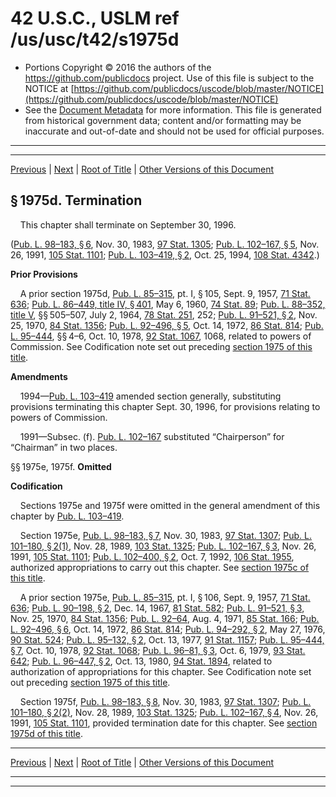 ---
---

# 42 U.S.C., USLM ref /us/usc/t42/s1975d

* Portions Copyright © 2016 the authors of the https://github.com/publicdocs project.
  Use of this file is subject to the NOTICE at [https://github.com/publicdocs/uscode/blob/master/NOTICE](https://github.com/publicdocs/uscode/blob/master/NOTICE)
* See the [Document Metadata](././../../../..//README.md) for more information.
  This file is generated from historical government data; content and/or formatting may be inaccurate and out-of-date and should not be used for official purposes.

----------
----------

[Previous](./../../../..//us/usc/t42/ch20A/m__us_usc_t42_s1975c.md) | [Next](./../../../..//us/usc/t42/ch21/m__us_usc_t42_ch21.md) | [Root of Title](./../../../../) | [Other Versions of this Document](https://publicdocs.github.io/go/links?ns=uslm&ref=%2Fus%2Fusc%2Ft42%2Fs1975d)

## § 1975d. Termination

    This chapter shall terminate on September 30, 1996.

([Pub. L. 98–183, § 6][/us/pl/98/183/s6], Nov. 30, 1983, [97 Stat. 1305][/us/stat/97/1305]; [Pub. L. 102–167, § 5][/us/pl/102/167/s5], Nov. 26, 1991, [105 Stat. 1101][/us/stat/105/1101]; [Pub. L. 103–419, § 2][/us/pl/103/419/s2], Oct. 25, 1994, [108 Stat. 4342][/us/stat/108/4342].)

 __Prior Provisions__ 

    A prior section 1975d, [Pub. L. 85–315][/us/pl/85/315], pt. I, § 105, Sept. 9, 1957, [71 Stat. 636][/us/stat/71/636]; [Pub. L. 86–449, title IV, § 401][/us/pl/86/449/s401], May 6, 1960, [74 Stat. 89][/us/stat/74/89]; [Pub. L. 88–352, title V][/us/pl/88/352], §§ 505–507, July 2, 1964, [78 Stat. 251][/us/stat/78/251], 252; [Pub. L. 91–521, § 2][/us/pl/91/521/s2], Nov. 25, 1970, [84 Stat. 1356][/us/stat/84/1356]; [Pub. L. 92–496, § 5][/us/pl/92/496/s5], Oct. 14, 1972, [86 Stat. 814][/us/stat/86/814]; [Pub. L. 95–444][/us/pl/95/444], §§ 4–6, Oct. 10, 1978, [92 Stat. 1067][/us/stat/92/1067], 1068, related to powers of Commission. See Codification note set out preceding [section 1975 of this title][/us/usc/t42/s1975].

 __Amendments__ 

    1994—[Pub. L. 103–419][/us/pl/103/419] amended section generally, substituting provisions terminating this chapter Sept. 30, 1996, for provisions relating to powers of Commission.

    1991—Subsec. (f). [Pub. L. 102–167][/us/pl/102/167] substituted “Chairperson” for “Chairman” in two places.

§§ 1975e, 1975f. __Omitted__ 

 __Codification__ 

    Sections 1975e and 1975f were omitted in the general amendment of this chapter by [Pub. L. 103–419][/us/pl/103/419].

    Section 1975e, [Pub. L. 98–183, § 7][/us/pl/98/183/s7], Nov. 30, 1983, [97 Stat. 1307][/us/stat/97/1307]; [Pub. L. 101–180, § 2(1)][/us/pl/101/180/s2/1], Nov. 28, 1989, [103 Stat. 1325][/us/stat/103/1325]; [Pub. L. 102–167, § 3][/us/pl/102/167/s3], Nov. 26, 1991, [105 Stat. 1101][/us/stat/105/1101]; [Pub. L. 102–400, § 2][/us/pl/102/400/s2], Oct. 7, 1992, [106 Stat. 1955][/us/stat/106/1955], authorized appropriations to carry out this chapter. See [section 1975c of this title][/us/usc/t42/s1975c].

    A prior section 1975e, [Pub. L. 85–315][/us/pl/85/315], pt. I, § 106, Sept. 9, 1957, [71 Stat. 636][/us/stat/71/636]; [Pub. L. 90–198, § 2][/us/pl/90/198/s2], Dec. 14, 1967, [81 Stat. 582][/us/stat/81/582]; [Pub. L. 91–521, § 3][/us/pl/91/521/s3], Nov. 25, 1970, [84 Stat. 1356][/us/stat/84/1356]; [Pub. L. 92–64][/us/pl/92/64], Aug. 4, 1971, [85 Stat. 166][/us/stat/85/166]; [Pub. L. 92–496, § 6][/us/pl/92/496/s6], Oct. 14, 1972, [86 Stat. 814][/us/stat/86/814]; [Pub. L. 94–292, § 2][/us/pl/94/292/s2], May 27, 1976, [90 Stat. 524][/us/stat/90/524]; [Pub. L. 95–132, § 2][/us/pl/95/132/s2], Oct. 13, 1977, [91 Stat. 1157][/us/stat/91/1157]; [Pub. L. 95–444, § 7][/us/pl/95/444/s7], Oct. 10, 1978, [92 Stat. 1068][/us/stat/92/1068]; [Pub. L. 96–81, § 3][/us/pl/96/81/s3], Oct. 6, 1979, [93 Stat. 642][/us/stat/93/642]; [Pub. L. 96–447, § 2][/us/pl/96/447/s2], Oct. 13, 1980, [94 Stat. 1894][/us/stat/94/1894], related to authorization of appropriations for this chapter. See Codification note set out preceding [section 1975 of this title][/us/usc/t42/s1975].

    Section 1975f, [Pub. L. 98–183, § 8][/us/pl/98/183/s8], Nov. 30, 1983, [97 Stat. 1307][/us/stat/97/1307]; [Pub. L. 101–180, § 2(2)][/us/pl/101/180/s2/2], Nov. 28, 1989, [103 Stat. 1325][/us/stat/103/1325]; [Pub. L. 102–167, § 4][/us/pl/102/167/s4], Nov. 26, 1991, [105 Stat. 1101][/us/stat/105/1101], provided termination date for this chapter. See [section 1975d of this title][/us/usc/t42/s1975d].

----------

[Previous](./../../../..//us/usc/t42/ch20A/m__us_usc_t42_s1975c.md) | [Next](./../../../..//us/usc/t42/ch21/m__us_usc_t42_ch21.md) | [Root of Title](./../../../../) | [Other Versions of this Document](https://publicdocs.github.io/go/links?ns=uslm&ref=%2Fus%2Fusc%2Ft42%2Fs1975d)

----------
----------

[/us/pl/98/183/s6]: https://publicdocs.github.io/go/links?ns=uslm&ref=%2Fus%2Fpl%2F98%2F183%2Fs6
[/us/stat/97/1305]: https://publicdocs.github.io/go/links?ns=uslm&ref=%2Fus%2Fstat%2F97%2F1305
[/us/pl/102/167/s5]: https://publicdocs.github.io/go/links?ns=uslm&ref=%2Fus%2Fpl%2F102%2F167%2Fs5
[/us/stat/105/1101]: https://publicdocs.github.io/go/links?ns=uslm&ref=%2Fus%2Fstat%2F105%2F1101
[/us/pl/103/419/s2]: https://publicdocs.github.io/go/links?ns=uslm&ref=%2Fus%2Fpl%2F103%2F419%2Fs2
[/us/stat/108/4342]: https://publicdocs.github.io/go/links?ns=uslm&ref=%2Fus%2Fstat%2F108%2F4342
[/us/pl/85/315]: https://publicdocs.github.io/go/links?ns=uslm&ref=%2Fus%2Fpl%2F85%2F315
[/us/stat/71/636]: https://publicdocs.github.io/go/links?ns=uslm&ref=%2Fus%2Fstat%2F71%2F636
[/us/pl/86/449/s401]: https://publicdocs.github.io/go/links?ns=uslm&ref=%2Fus%2Fpl%2F86%2F449%2Fs401
[/us/stat/74/89]: https://publicdocs.github.io/go/links?ns=uslm&ref=%2Fus%2Fstat%2F74%2F89
[/us/pl/88/352]: https://publicdocs.github.io/go/links?ns=uslm&ref=%2Fus%2Fpl%2F88%2F352
[/us/stat/78/251]: https://publicdocs.github.io/go/links?ns=uslm&ref=%2Fus%2Fstat%2F78%2F251
[/us/pl/91/521/s2]: https://publicdocs.github.io/go/links?ns=uslm&ref=%2Fus%2Fpl%2F91%2F521%2Fs2
[/us/stat/84/1356]: https://publicdocs.github.io/go/links?ns=uslm&ref=%2Fus%2Fstat%2F84%2F1356
[/us/pl/92/496/s5]: https://publicdocs.github.io/go/links?ns=uslm&ref=%2Fus%2Fpl%2F92%2F496%2Fs5
[/us/stat/86/814]: https://publicdocs.github.io/go/links?ns=uslm&ref=%2Fus%2Fstat%2F86%2F814
[/us/pl/95/444]: https://publicdocs.github.io/go/links?ns=uslm&ref=%2Fus%2Fpl%2F95%2F444
[/us/stat/92/1067]: https://publicdocs.github.io/go/links?ns=uslm&ref=%2Fus%2Fstat%2F92%2F1067
[/us/usc/t42/s1975]: https://publicdocs.github.io/go/links?ns=uslm&ref=%2Fus%2Fusc%2Ft42%2Fs1975
[/us/pl/103/419]: https://publicdocs.github.io/go/links?ns=uslm&ref=%2Fus%2Fpl%2F103%2F419
[/us/pl/102/167]: https://publicdocs.github.io/go/links?ns=uslm&ref=%2Fus%2Fpl%2F102%2F167
[/us/pl/103/419]: https://publicdocs.github.io/go/links?ns=uslm&ref=%2Fus%2Fpl%2F103%2F419
[/us/pl/98/183/s7]: https://publicdocs.github.io/go/links?ns=uslm&ref=%2Fus%2Fpl%2F98%2F183%2Fs7
[/us/stat/97/1307]: https://publicdocs.github.io/go/links?ns=uslm&ref=%2Fus%2Fstat%2F97%2F1307
[/us/pl/101/180/s2/1]: https://publicdocs.github.io/go/links?ns=uslm&ref=%2Fus%2Fpl%2F101%2F180%2Fs2%2F1
[/us/stat/103/1325]: https://publicdocs.github.io/go/links?ns=uslm&ref=%2Fus%2Fstat%2F103%2F1325
[/us/pl/102/167/s3]: https://publicdocs.github.io/go/links?ns=uslm&ref=%2Fus%2Fpl%2F102%2F167%2Fs3
[/us/stat/105/1101]: https://publicdocs.github.io/go/links?ns=uslm&ref=%2Fus%2Fstat%2F105%2F1101
[/us/pl/102/400/s2]: https://publicdocs.github.io/go/links?ns=uslm&ref=%2Fus%2Fpl%2F102%2F400%2Fs2
[/us/stat/106/1955]: https://publicdocs.github.io/go/links?ns=uslm&ref=%2Fus%2Fstat%2F106%2F1955
[/us/usc/t42/s1975c]: https://publicdocs.github.io/go/links?ns=uslm&ref=%2Fus%2Fusc%2Ft42%2Fs1975c
[/us/pl/85/315]: https://publicdocs.github.io/go/links?ns=uslm&ref=%2Fus%2Fpl%2F85%2F315
[/us/stat/71/636]: https://publicdocs.github.io/go/links?ns=uslm&ref=%2Fus%2Fstat%2F71%2F636
[/us/pl/90/198/s2]: https://publicdocs.github.io/go/links?ns=uslm&ref=%2Fus%2Fpl%2F90%2F198%2Fs2
[/us/stat/81/582]: https://publicdocs.github.io/go/links?ns=uslm&ref=%2Fus%2Fstat%2F81%2F582
[/us/pl/91/521/s3]: https://publicdocs.github.io/go/links?ns=uslm&ref=%2Fus%2Fpl%2F91%2F521%2Fs3
[/us/stat/84/1356]: https://publicdocs.github.io/go/links?ns=uslm&ref=%2Fus%2Fstat%2F84%2F1356
[/us/pl/92/64]: https://publicdocs.github.io/go/links?ns=uslm&ref=%2Fus%2Fpl%2F92%2F64
[/us/stat/85/166]: https://publicdocs.github.io/go/links?ns=uslm&ref=%2Fus%2Fstat%2F85%2F166
[/us/pl/92/496/s6]: https://publicdocs.github.io/go/links?ns=uslm&ref=%2Fus%2Fpl%2F92%2F496%2Fs6
[/us/stat/86/814]: https://publicdocs.github.io/go/links?ns=uslm&ref=%2Fus%2Fstat%2F86%2F814
[/us/pl/94/292/s2]: https://publicdocs.github.io/go/links?ns=uslm&ref=%2Fus%2Fpl%2F94%2F292%2Fs2
[/us/stat/90/524]: https://publicdocs.github.io/go/links?ns=uslm&ref=%2Fus%2Fstat%2F90%2F524
[/us/pl/95/132/s2]: https://publicdocs.github.io/go/links?ns=uslm&ref=%2Fus%2Fpl%2F95%2F132%2Fs2
[/us/stat/91/1157]: https://publicdocs.github.io/go/links?ns=uslm&ref=%2Fus%2Fstat%2F91%2F1157
[/us/pl/95/444/s7]: https://publicdocs.github.io/go/links?ns=uslm&ref=%2Fus%2Fpl%2F95%2F444%2Fs7
[/us/stat/92/1068]: https://publicdocs.github.io/go/links?ns=uslm&ref=%2Fus%2Fstat%2F92%2F1068
[/us/pl/96/81/s3]: https://publicdocs.github.io/go/links?ns=uslm&ref=%2Fus%2Fpl%2F96%2F81%2Fs3
[/us/stat/93/642]: https://publicdocs.github.io/go/links?ns=uslm&ref=%2Fus%2Fstat%2F93%2F642
[/us/pl/96/447/s2]: https://publicdocs.github.io/go/links?ns=uslm&ref=%2Fus%2Fpl%2F96%2F447%2Fs2
[/us/stat/94/1894]: https://publicdocs.github.io/go/links?ns=uslm&ref=%2Fus%2Fstat%2F94%2F1894
[/us/usc/t42/s1975]: https://publicdocs.github.io/go/links?ns=uslm&ref=%2Fus%2Fusc%2Ft42%2Fs1975
[/us/pl/98/183/s8]: https://publicdocs.github.io/go/links?ns=uslm&ref=%2Fus%2Fpl%2F98%2F183%2Fs8
[/us/stat/97/1307]: https://publicdocs.github.io/go/links?ns=uslm&ref=%2Fus%2Fstat%2F97%2F1307
[/us/pl/101/180/s2/2]: https://publicdocs.github.io/go/links?ns=uslm&ref=%2Fus%2Fpl%2F101%2F180%2Fs2%2F2
[/us/stat/103/1325]: https://publicdocs.github.io/go/links?ns=uslm&ref=%2Fus%2Fstat%2F103%2F1325
[/us/pl/102/167/s4]: https://publicdocs.github.io/go/links?ns=uslm&ref=%2Fus%2Fpl%2F102%2F167%2Fs4
[/us/stat/105/1101]: https://publicdocs.github.io/go/links?ns=uslm&ref=%2Fus%2Fstat%2F105%2F1101
[/us/usc/t42/s1975d]: https://publicdocs.github.io/go/links?ns=uslm&ref=%2Fus%2Fusc%2Ft42%2Fs1975d


